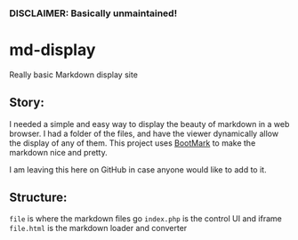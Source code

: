 ### DISCLAIMER: Basically unmaintained!
# md-display
Really basic Markdown display site

## Story:
I needed a simple and easy way to display the beauty of markdown in a web browser. I had a folder of the files, and have the viewer dynamically allow the display of any of them. This project uses [BootMark](https://github.com/obedm503/bootmark) to make the markdown nice and pretty.

I am leaving this here on GitHub in case anyone would like to add to it.

## Structure:
`file` is where the markdown files go
`index.php` is the control UI and iframe
`file.html` is the markdown loader and converter
